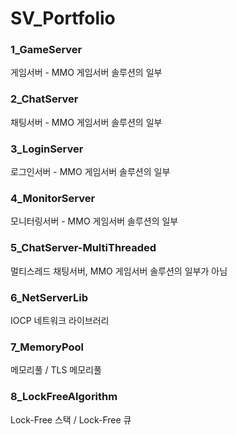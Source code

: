 # SV_Portfolio

### 1_GameServer
게임서버 - MMO 게임서버 솔루션의 일부

### 2_ChatServer
채팅서버 - MMO 게임서버 솔루션의 일부

### 3_LoginServer
로그인서버 - MMO 게임서버 솔루션의 일부

### 4_MonitorServer
모니터링서버 - MMO 게임서버 솔루션의 일부

### 5_ChatServer-MultiThreaded
멀티스레드 채팅서버, MMO 게임서버 솔루션의 일부가 아님

### 6_NetServerLib
IOCP 네트워크 라이브러리

### 7_MemoryPool
메모리풀 / TLS 메모리풀

### 8_LockFreeAlgorithm
Lock-Free 스택 / Lock-Free 큐
